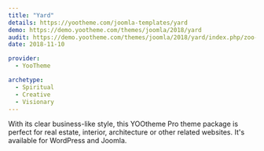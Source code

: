 ```yaml
---
title: "Yard"
details: https://yootheme.com/joomla-templates/yard
demo: https://demo.yootheme.com/themes/joomla/2018/yard
audit: https://demo.yootheme.com/themes/joomla/2018/yard/index.php/zoo-zoo/blog-zoo
date: 2018-11-10

provider:
  - YooTheme

archetype:
  - Spiritual
  - Creative
  - Visionary
---
```


With its clear business-like style, this YOOtheme Pro theme package is perfect for real estate, interior, architecture or other related websites. It's available for WordPress and Joomla.
